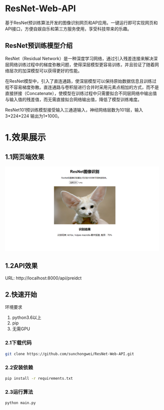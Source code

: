 # ResNet-Web-API
基于ResNet预训练算法开发的图像识别网页和AP应用。一键运行即可实现网页和API接口，方便自娱自乐和第三方服务使用，享受科技带来的乐趣。
## ResNet预训练模型介绍
ResNet（Residual Network）是一种深度学习网络，通过引入残差连接来解决深层网络训练过程中的梯度弥散问题，使得深层模型更容易训练，并且验证了随着网络层次的加深模型可以获得更好的性能。

在ResNet模型中，引入了直连通路，使深层模型可以保持原始数据信息且训练过程不容易梯度弥散。直连通路与卷积层进行合并时采用元素点相加的方式，而不是直接拼接（Concatenate），使模型在训练过程中只需要拟合不同层网络中输出值与输入值的残差值，而无需直接拟合网络输出值，降低了模型训练难度。

ResNet101预训练模型接受输入三通道输入，神经网络层数为101层，输入3\*224\*224 输出为1\*1000。
# 1.效果展示
## 1.1网页端效果
![图片](./photo/web_result.png) 

## 1.2API效果
URL: http://localhost:8000/api/preidct

## 2.快速开始
环境要求
1. python3.6以上
2. pip
3. 无需GPU 

### 2.1下载代码
```bash
git clone https://github.com/sunchongwei/ResNet-Web-API.git
```
### 2.2安装依赖
```bash 
pip install -r requirements.txt
```
### 2.3运行算法
```bash
python main.py
```